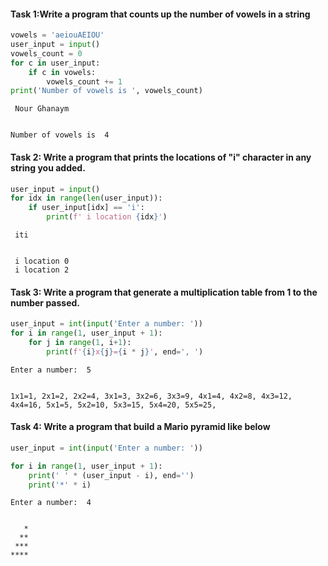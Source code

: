 #### Task 1:Write a program that counts up  the number of vowels in a string


```python
vowels = 'aeiouAEIOU'
user_input = input()
vowels_count = 0
for c in user_input:
    if c in vowels:
        vowels_count += 1
print('Number of vowels is ', vowels_count)
```

     Nour Ghanaym
    

    Number of vowels is  4
    

#### Task 2: Write a program that prints the locations of "i" character in any string you added.


```python
user_input = input()
for idx in range(len(user_input)):
    if user_input[idx] == 'i':
        print(f' i location {idx}')
```

     iti
    

     i location 0
     i location 2
    

#### Task 3: Write a program that generate a multiplication table from 1 to the number passed.


```python
user_input = int(input('Enter a number: '))
for i in range(1, user_input + 1):
    for j in range(1, i+1):
        print(f'{i}x{j}={i * j}', end=', ')
```

    Enter a number:  5
    

    1x1=1, 2x1=2, 2x2=4, 3x1=3, 3x2=6, 3x3=9, 4x1=4, 4x2=8, 4x3=12, 4x4=16, 5x1=5, 5x2=10, 5x3=15, 5x4=20, 5x5=25, 

#### Task 4: Write a program that build a Mario pyramid like below


```python
user_input = int(input('Enter a number: '))

for i in range(1, user_input + 1):
    print(' ' * (user_input - i), end='')
    print('*' * i)
```

    Enter a number:  4
    

       *
      **
     ***
    ****
    
